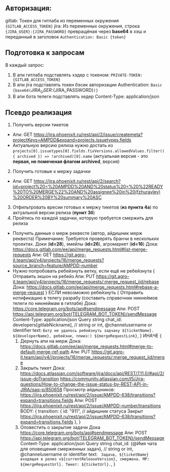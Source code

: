 
## Авторизация: 
  gitlab: Токен для гитлаба из переменных окружения `{GITLAB_ACCESS_TOKEN}`
  jira: Из переменных окружения, строка `{JIRA_USER}:{JIRA_PASSWORD}` превращёная через **base64** в хэш и переданный в заголовок `Authentication: Basic {token}`

## Подготовка к запросам
В каждый запрос: 
1. В апи гитлаба подставлять хэдер с токеном: `PRIVATE-TOKEN: {GITLAB_ACCESS_TOKEN}`
2. В апи jira подставлять токен бэсик авторизации Authentication: `Basic {base64(`${JIRA_USER}:${JIRA_PASSWORD}`)}`
3. В апи бота телеги подставлять хедер Content-Type: application/json

## Псевдо реализация
1. Получить версии тикетов
  * Апи: GET https://jira.phoenixit.ru/rest/api/2/issue/createmeta?projectKeys=AMPDD&expand=projects.issuetypes.fields
  * Актуальную версию релиза нужно достать из 
      `projects[0].issuetypes[0].fields.fixVersions.allowedValues.filter(({ archived }) => !archived)[0].name`
      (актуальная версия - это **первая, не помеченая флагом archived**, версия)
2. Получить готовые к мержу задачки
  * Апи: GET https://jira.phoenixit.ru/rest/api/2/search?jql=project%20=%20AMPDD%20AND%20status%20=%20%22READY%20TO%20MERGE%22%20AND%20assignee%20in%20(fzhuravlev)%20ORDER%20BY%20summary%20ASC
3. Отфильтровать вресии готовых к мержу тикетов (**из пункта 4а**) по актуальной версии релиза (**пункт 3б**)
4. Пройтись по каждой задачки, которую требуется смержить для релиза
  * Получить данные о мерж реквесте (автор, айдишник мерж реквеста)
    Примечание: Требуется проверять бранчи в нескольких проектах. Доки (**id=28**), эмейлы (**id=26**), агромаркет (**id=16**)
    Дока: https://docs.gitlab.com/ee/api/merge_requests.html#list-merge-requests
    Апи: GET https://git.agro-it.team/api/v4/projects/16/merge_requests?source_branch=feature/AMPDD-number
 * Нужно попробовать ребейзнуть ветку, если ещё не ребейзнута {
    Отправить экшон на ребейз 
    Апи: PUT https://git.agro-it.team/api/v4/projects/16/merge_requests/:merge_request_iid/rebase
    Дока: https://docs.gitlab.com/ee/api/merge_requests.html#rebase-a-merge-request
  }
  ЕСЛИ невозможно ребейзнуть {
    Отправить нотификацию в телегу разрабу (составить справочник никнеймов телеги по никнеймам в гитлабе)
    Дока: https://core.telegram.org/bots/api#sendmessage
    Апи: POST https://api.telegram.org/bot{TELEGRAM_BOT_TOKEN}/sendMessage
    Content-Type: application/json
    Query string
      chat_id: developers[gitlabNickname], // string or int, @channelusername or identifier 
      text: `Боту не удалось ребейзнуть задчаку ${ticketName}. ${developerName}, ребейзни, плииз:) ${mergeRequestLink}`,
  }
  ИНАЧЕ {
    1. Дернуть апи на мерж
      Дока: https://docs.gitlab.com/ee/api/merge_requests.html#merge-to-default-merge-ref-path
      Апи: PUT https://git.agro-it.team/api/v4//projects/16/merge_requests/:merge_request_iid/merge
    2. Закрыть тикет
      Дока: 
        https://docs.atlassian.com/software/jira/docs/api/REST/7.11.0/#api/2/issue-doTransition
        https://community.atlassian.com/t5/Jira-questions/How-to-change-the-issue-status-by-REST-API-in-JIRA/qaq-p/850658
        Просмотр айдишников: https://jira.phoenixit.ru/rest/api/2/issue/AMPDD-638/transitions?expand=transitions.fields
      Апи: POST https://jira.phoenixit.ru/rest/api/2/issue/AMPDD-number/transitions
      BODY: 
      {
        transition: {
          id: "911", // айдишник статуса Закрыт https://jira.phoenixit.ru/rest/api/2/issue/AMPDD-638/transitions?expand=transitions.fields
        },
      }
    3. Оповестить о закрытие задачи
      Дока https://core.telegram.org/bots/api#sendmessage
      Апи: POST https://api.telegram.org/bot{TELEGRAM_BOT_TOKEN}/sendMessage
      Content-Type: application/json
      Query string
        chat_id: {@Имя чата для оповещения смерженных задач}, // string or int, @channelusername or identifier 
        text: `
          Задача, ${ticketName} входящая в релиз v${currentReleaseVersion}, смержена.
          МР: ${mergeRequestUrl}.
          Тикет: ${ticketUrl}.`,
  }